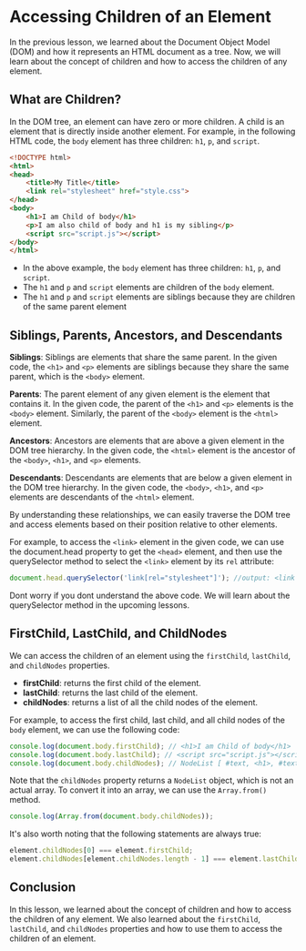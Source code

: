 # Accessing Children of an Element
In the previous lesson, we learned about the Document Object Model (DOM) and how it represents an HTML document as a tree. Now, we will learn about the concept of children and how to access the children of any element.

## What are Children?
In the DOM tree, an element can have zero or more children. A child is an element that is directly inside another element. For example, in the following HTML code, the `body` element has three children: `h1`, `p`, and `script`.
```html
<!DOCTYPE html>
<html>
<head>
    <title>My Title</title>
    <link rel="stylesheet" href="style.css">
</head>
<body>
    <h1>I am Child of body</h1>
    <p>I am also child of body and h1 is my sibling</p>
    <script src="script.js"></script>
</body>
</html>
```
* In the above example, the `body` element has three children: `h1`, `p`, and `script`. 
* The `h1` and `p`  and `script` elements are children of the `body` element. 
* The `h1` and `p` and `script` elements are siblings because they are children of the same parent element

## Siblings, Parents, Ancestors, and Descendants

**Siblings**: Siblings are elements that share the same parent. In the given code, the `<h1>` and `<p>` elements are siblings because they share the same parent, which is the `<body>` element.

**Parents**: The parent element of any given element is the element that contains it. In the given code, the parent of the `<h1>` and `<p>` elements is the `<body>` element. Similarly, the parent of the `<body>` element is the `<html>` element.

**Ancestors**: Ancestors are elements that are above a given element in the DOM tree hierarchy. In the given code, the `<html>` element is the ancestor of the `<body>`, `<h1>`, and `<p>` elements.

**Descendants**: Descendants are elements that are below a given element in the DOM tree hierarchy. In the given code, the `<body>`, `<h1>`, and `<p>` elements are descendants of the `<html>` element.

By understanding these relationships, we can easily traverse the DOM tree and access elements based on their position relative to other elements.

For example, to access the `<link>` element in the given code, we can use the document.head property to get the `<head>` element, and then use the querySelector method to select the `<link>` element by its `rel` attribute:

```js
document.head.querySelector('link[rel="stylesheet"]'); //output: <link rel="stylesheet" href="style.css">
```
Dont worry if you dont understand the above code. We will learn about the querySelector method in the upcoming lessons.

## FirstChild, LastChild, and ChildNodes
We can access the children of an element using the `firstChild`, `lastChild`, and `childNodes` properties.
* **firstChild**: returns the first child of the element.
* **lastChild**: returns the last child of the element.
* **childNodes**: returns a list of all the child nodes of the element.

For example, to access the first child, last child, and all child nodes of the `body` element, we can use the following code:

```js
console.log(document.body.firstChild); // <h1>I am Child of body</h1>
console.log(document.body.lastChild); // <script src="script.js"></script>
console.log(document.body.childNodes); // NodeList [ #text, <h1>, #text, <p>, #text, <script> ]
```
Note that the `childNodes` property returns a `NodeList` object, which is not an actual array. To convert it into an array, we can use the `Array.from()` method.
```js
console.log(Array.from(document.body.childNodes));
```
It's also worth noting that the following statements are always true:
```js
element.childNodes[0] === element.firstChild;
element.childNodes[element.childNodes.length - 1] === element.lastChild;
```
## Conclusion
In this lesson, we learned about the concept of children and how to access the children of any element. We also learned about the `firstChild`, `lastChild`, and `childNodes` properties and how to use them to access the children of an element.